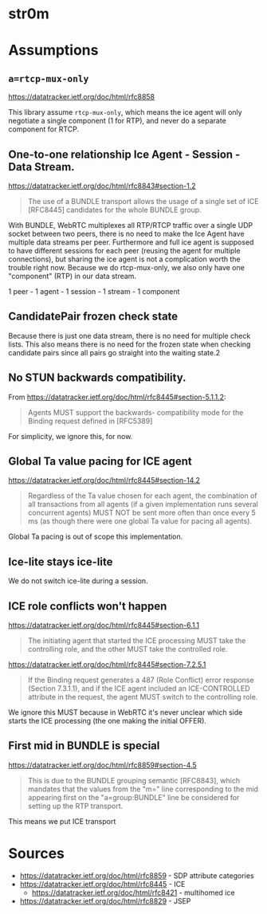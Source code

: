 str0m
=====

# Assumptions

## `a=rtcp-mux-only`

https://datatracker.ietf.org/doc/html/rfc8858

This library assume `rtcp-mux-only`, which means the ice agent will only negotiate a single
component (1 for RTP), and never do a separate component for RTCP.

## One-to-one relationship Ice Agent - Session - Data Stream.

https://datatracker.ietf.org/doc/html/rfc8843#section-1.2

> The use of a BUNDLE transport allows the usage of a single set of ICE
> [RFC8445] candidates for the whole BUNDLE group.

With BUNDLE, WebRTC multiplexes all RTP/RTCP traffic over a single UDP socket between two peers, 
there is no need to make the Ice Agent have multiple data streams per peer. Furthermore
and full ice agent is supposed to have different sessions for each peer (reusing the agent for
multiple connections), but sharing the ice agent is not a complication worth the trouble
right now. Because we do rtcp-mux-only, we also only have one "component" (RTP) in
our data stream.

1 peer - 1 agent - 1 session - 1 stream - 1 component

## CandidatePair frozen check state

Because there is just one data stream, there is no need for multiple check lists. This 
also means there is no need for the frozen state when checking candidate pairs since all
pairs go straight into the waiting state.2

## No STUN backwards compatibility.

From https://datatracker.ietf.org/doc/html/rfc8445#section-5.1.1.2:

> Agents MUST support the backwards-
> compatibility mode for the Binding request defined in [RFC5389]

For simplicity, we ignore this, for now.

## Global Ta value pacing for ICE agent

https://datatracker.ietf.org/doc/html/rfc8445#section-14.2

> Regardless of the Ta value chosen for each agent, the combination of
> all transactions from all agents (if a given implementation runs
> several concurrent agents) MUST NOT be sent more often than once
> every 5 ms (as though there were one global Ta value for pacing all
> agents).

Global Ta pacing is out of scope this implementation.

## Ice-lite stays ice-lite

We do not switch ice-lite during a session.

## ICE role conflicts won't happen

https://datatracker.ietf.org/doc/html/rfc8445#section-6.1.1

> The initiating agent that started the ICE processing MUST take the 
> controlling role, and the other MUST take the controlled role.

https://datatracker.ietf.org/doc/html/rfc8445#section-7.2.5.1

> If the Binding request generates a 487 (Role Conflict) error response
> (Section 7.3.1.1), and if the ICE agent included an ICE-CONTROLLED
> attribute in the request, the agent MUST switch to the controlling
> role.

We ignore this MUST because in WebRTC it's never unclear which side starts
the ICE processing (the one making the initial OFFER).

## First mid in BUNDLE is special

https://datatracker.ietf.org/doc/html/rfc8859#section-4.5

> This is due to the BUNDLE grouping semantic
> [RFC8843], which mandates that the values from the "m=" line
> corresponding to the mid appearing first on the "a=group:BUNDLE" line
> be considered for setting up the RTP transport.

This means we put ICE transport

# Sources

* https://datatracker.ietf.org/doc/html/rfc8859 - SDP attribute categories
* https://datatracker.ietf.org/doc/html/rfc8445 - ICE
    * https://datatracker.ietf.org/doc/html/rfc8421 - multihomed ice
* https://datatracker.ietf.org/doc/html/rfc8829 - JSEP
